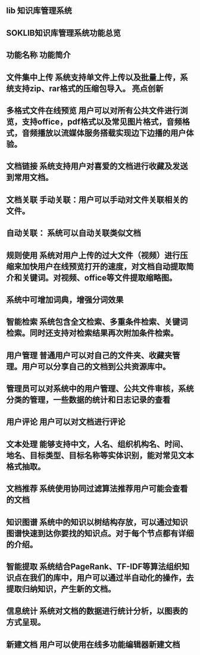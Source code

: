 ## lib  知识库管理系统 
## SOKLIB知识库管理系统功能总览  
## 功能名称	功能简介  
## 文件集中上传	系统支持单文件上传以及批量上传，系统支持zip、rar格式的压缩包导入。 亮点创新 
## 多格式文件在线预览	用户可以对所有公共文件进行浏览，支持office，pdf格式以及常见图片格式，音频格式，音频播放以流媒体服务搭载实现边下边播的用户体验。  
## 文档链接	系统支持用户对喜爱的文档进行收藏及发送到常用文档。  
## 文档关联	手动关联：用户可以手动对文件关联相关的文件。  
## 自动关联：  系统可以自动关联类似文档   
## 规则使用	系统对用户上传的过大文件（视频）进行压缩来加快用户在线预览打开的速度，对文档自动提取简介和关键词。对视频、office等文件提取缩略图。  
## 系统中可增加词典，增强分词效果  
## 智能检索	系统包含全文检索、多重条件检索、关键词检索。同时还支持对检索结果再次附加条件检索。  
## 用户管理	普通用户可以对自己的文件夹、收藏夹管理。用户可以分享自己的文档到公共资源库中。  
## 管理员可以对系统中的用户管理、公共文件审核，系统分类的管理，一些数据的统计和日志记录的查看  
## 用户评论	用户可以对文档进行评论  
## 文本处理	能够支持中文，人名、组织机构名、时间、地名、目标类型、目标名称等实体识别，能对常见文本格式抽取。  
## 文档推荐	系统使用协同过滤算法推荐用户可能会查看的文档  
## 知识图谱	系统中的知识以树结构存放，可以通过知识图谱快速到达你要找的知识点。对于每个节点都有详细的介绍。  
## 智能提取	系统结合PageRank、TF-IDF等算法组织知识点在我们的库中，用户可以通过半自动化的操作，去提取归纳知识，产生新的文档。  
## 信息统计	系统对文档的数据进行统计分析，以图表的方式呈现。  
## 新建文档	用户可以使用在线多功能编辑器新建文档  
